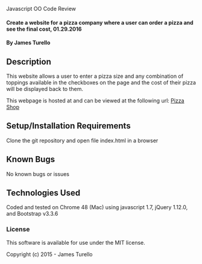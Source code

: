 Javascript OO Code Review

#### Create a website for a pizza company where a user can order a pizza and see the final cost, 01.29.2016

#### By James Turello

## Description

This website allows a user to enter a pizza size and any combination of toppings available in the checkboxes on the page and the cost of their pizza will be displayed back to them.

This webpage is hosted at and can be viewed at the following url: [Pizza Shop](http://jturello.github.io/pizza_shop/)

## Setup/Installation Requirements

Clone the git repository and open file index.html in a browser


## Known Bugs

No known bugs or issues

## Technologies Used

Coded and tested on Chrome 48 (Mac) using javascript 1.7, jQuery 1.12.0, and Bootstrap v3.3.6

### License

This software is available for use under the MIT license.

Copyright (c) 2015 - James Turello
